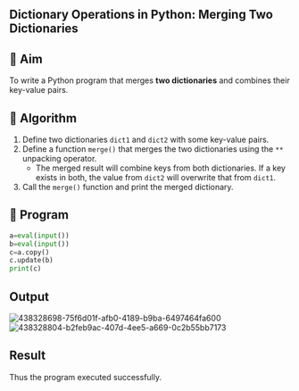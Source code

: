 ## Dictionary Operations in Python: Merging Two Dictionaries

## 🎯 Aim
To write a Python program that merges **two dictionaries** and combines their key-value pairs.

## 🧠 Algorithm
1. Define two dictionaries `dict1` and `dict2` with some key-value pairs.
2. Define a function `merge()` that merges the two dictionaries using the `**` unpacking operator.
   - The merged result will combine keys from both dictionaries. If a key exists in both, the value from `dict2` will overwrite that from `dict1`.
3. Call the `merge()` function and print the merged dictionary.

## 🧾 Program
```python
a=eval(input())
b=eval(input())
c=a.copy()
c.update(b)
print(c)
```

## Output
![438328698-75f6d01f-afb0-4189-b9ba-6497464fa600](https://github.com/user-attachments/assets/1b523cd2-9ad2-41ef-be6d-9b1517f5b911)
![438328804-b2feb9ac-407d-4ee5-a669-0c2b55bb7173](https://github.com/user-attachments/assets/13336cf0-eaa2-4cc1-8f34-1bfbcc97e3a3)

## Result
Thus the program executed successfully.
